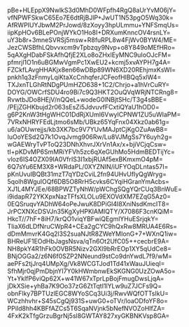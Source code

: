 pBe+HLEppX9NwlkS3d0MhD0WFpfh4RgQ8aUrYvM06jY=
vfNPWFSkwC65Eo7E6dtRjBJlP+JwUT1N53pgO5Wq30k=
AfRWPIUYJbwM2PrJowd/8zXoyy3hpULmmu+YNFSmqUs=
iipKpHOv6BLePOnjWYkO1Ho8I+DRXumKnncOV4rsnLY=
uY3b8r+3mneSVRSj5msw+R8fuRPL8w4FjWv0BYW4/ME=
JezCWSBfhLQbvvxcm9vTpbzqy9Nvp+o8Y849oMEfHRo=
5qAXgHDabFSkAfhQfjE2XLo8oZHxlEyMNC9uIoOJcFM=
pfmrjl1O1n6uBGMwVgmPc1XwEU2+kcmj5xvAYPH7g4A=
FZCkfLAvgHHAKjx8en66wDBp89WN6XD20REhjmxKsWI=
pnkh1q3zFnmyLqiKtaXcCnhqferJCFeofHlBQq5xlW4=
TXJxnTLGhRtNDgPUmHZO638+1C2/Chrjo+a1hVrCuRY=
DOYG/OWCrfSDU4ro9Bi7c9Q3HKT2OuQVqWRjNTCRng8=
RvwtbJDo8HEjV/nQQeL+wodeG0lNBjtSHc/T3g4sBBE=
/PEjZGHKbujd2r063sEsZi5JdvuvfFCxtiQYaU1hOD0=
g6P2KnW3tHgWHC01DdRjXUml6VwyICPNW1ZU5uWIaPM=
7VRxNHRYFEdLjtmo6sMb/UBkz65YqFnx04Xkz0ab61g=
u6/aOUwrejjs/kb3XK7bc9V7YUvMAJptCjKgOZuAwB8=
IuOoYESd2Q7k1OvqJvmg906Rw/Lu8VJMgSs7Y6uyh2g=
wGAEWryTvPToQ23DNhXhvrJXrVn1Ax/x+bjiVCjqCsw=
tI+pKDvMP6SmMRiYFVh5zc6qXeGUhMo5HdmBEDTijYc=
vloz6IS4OZX09IA0VfrIS3I1xbjRUAf5exBKmxmO4pM=
6Q7sYu6EM3X8+WRdaPL/0XYZNIN/iUFYOqDLntas57I=
pKnUvuIBQBt31mzT7qYDzCviL2fn94UHvUfIyQgWryg=
5qolh8WguIOQf6DB5O8RrH5cvks6CYqiHGranYmAcbs=
XJ1L4MYJEe/68BPWZTyNhW/pWChgSQgYQrCUq3BnWuE=
i9idapR72YKXpxNazTFfsXLOLu9EXOVdXM7EZqG5Az0=
0EQSruqvYADhW64oPeJwuK8DPiGl4I8XniNsdKmcIT8=
JrPCXNXcDSVJn35KgXyHPKlAMIQTY/X7086F3cnKQiM=
HkcT//7hF+8iH7/krQO1viqYBFwiQEgmlYHuESrjqkY=
TIiaX6dLDfNruCWpR4+CEa2gCYC9hQxRw8MRUA4E6Rs=
dDmMmvrK4Gq2l3S2suaNJtR8ZWeYMIonG+7+WXnQ1iw=
BHReUF1EOdHbJagsNsva/qTn6Ot2UfC05++cecbrE9A=
NH8pkY4R1hFk0OVBR5Nizv2GXl9bRrEOp1XY5qUdCe8=
BNjOGGa2/z6N6f0SZP2NNeund9stCo9dnYwdL7f9/wM=
aePFs2tjJrq4UMpXg/Vk8WCGTJod1Td41xWauJUieqI=
SfhMjr0qjPmDbjnYI7Y0kHWmbnwEkSKGNG0UzZOwA5o=
Yt+YklfP6viQp62X+w41W67xTprLpBojFmugDwsLjqA=
jDkXSie+yhBa7K9Oo37zG6ZtTqtI1lYLw9uZ7JCFs9Q=
obnFlky7BPTUzlEGC8WYoSCq3Ui3j/RwvWQfOTTsIkU=
WCzhhvhr+S45sCgQj931S+uwG0+oTVr/loaODfoYF8o=
PPiId8hh4KBFfAZCs5T6SqaNVjnk5bNefNVOZoHIfZA=
4FxK2kTfgGrzuBgrNj5sl8GWTAY827xyGKBNKVsp8GA=
